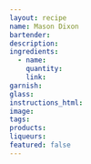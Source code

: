```yaml
---
layout: recipe
name: Mason Dixon
bartender:
description:
ingredients:
  - name:
    quantity:
    link:
garnish:
glass:
instructions_html:
image:
tags:
products:
liqueurs:
featured: false
---
```

